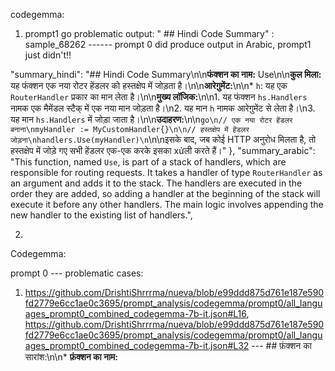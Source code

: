 
codegemma:

1. prompt1 go problematic output: " ## Hindi Code Summary" : sample_68262  ------ prompt 0 did produce output in Arabic, prompt1 just didn't!!

"summary_hindi": "## Hindi Code Summary\n\n**फंक्शन का नाम:** Use\n\n**कुल मिला:** यह फंक्शन एक नया रोटर हेंडलर को हस्तक्षेप में जोड़ता है।\n\n**आरेग़ुमेंट:**\n\n* `h`: यह एक `RouterHandler` प्रकार का मान लेता है।\n\n**मुख्य लॉजिक:**\n\n1. यह फंक्शन `hs.Handlers` नामक एक मैमेंडल स्टैक् में एक नया मान जोड़ता है।\n2. यह मान `h` नामक आरेग़ुमेंट से लेता है।\n3. यह मान `hs.Handlers` में जोड़ा जाता है।\n\n**उदाहरण:**\n\n```go\n// एक नया रोटर हेंडलर बनाना\nmyHandler := MyCustomHandler{}\n\n// हस्तक्षेप में हेंडलर जोड़ना\nhandlers.Use(myHandler)\n```\n\nइसके बाद, जब कोई HTTP अनुरोध मिलता है, तो हस्तक्षेप में जोड़े गए सभी हेंडलर एक-एक करके इसका xửली करते हैं।<eos>"
  },
"summary_arabic": "This function, named `Use`, is part of a stack of handlers, which are responsible for routing requests. It takes a handler of type `RouterHandler` as an argument and adds it to the stack. The handlers are executed in the order they are added, so adding a handler at the beginning of the stack will execute it before any other handlers. The main logic involves appending the new handler to the existing list of handlers.<eos>",

2. 





Codegemma:

prompt 0 --- problematic cases:
1. https://github.com/DrishtiShrrrma/nueva/blob/e99ddd875d761e187e590fd2779e6cc1ae0c3695/prompt_analysis/codegemma/prompt0/all_languages_prompt0_combined_codegemma-7b-it.json#L16, https://github.com/DrishtiShrrrma/nueva/blob/e99ddd875d761e187e590fd2779e6cc1ae0c3695/prompt_analysis/codegemma/prompt0/all_languages_prompt0_combined_codegemma-7b-it.json#L32  --- ## फ़ंक्शन का सारांश:\n\n* **फ़ंक्शन का नाम:** 



